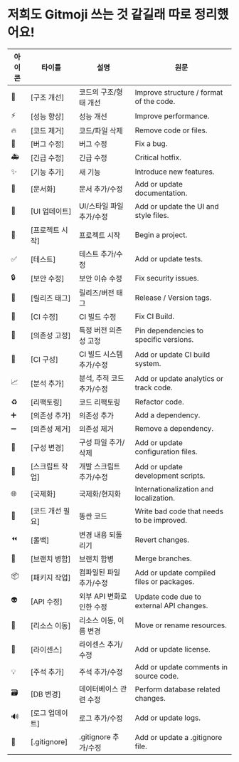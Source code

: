 # 저희도 Gitmoji 쓰는 것 같길래 따로 정리했어요!
| 아이콘 | 타이틀          | 설명                                 | 원문                                     |
|--------|--------------|--------------------------------------|------------------------------------------|
| 🎨     | [구조 개선]      | 코드의 구조/형태 개선                 | Improve structure / format of the code.  |
| ⚡️     | [성능 향상]      | 성능 개선                             | Improve performance.                     |
| 🔥     | [코드 제거]      | 코드/파일 삭제                        | Remove code or files.                    |
| 🐛     | [버그 수정]      | 버그 수정                             | Fix a bug.                               |
| 🚑     | [긴급 수정]      | 긴급 수정                             | Critical hotfix.                         |
| ✨     | [기능 추가]      | 새 기능                               | Introduce new features.                  |
| 📝     | [문서화]        | 문서 추가/수정                        | Add or update documentation.             |
| 💄     | [UI 업데이트]    | UI/스타일 파일 추가/수정              | Add or update the UI and style files.    |
| 🎉     | [프로젝트 시작]    | 프로젝트 시작                         | Begin a project.                         |
| ✅     | [테스트]        | 테스트 추가/수정                      | Add or update tests.                     |
| 🔒     | [보안 수정]      | 보안 이슈 수정                        | Fix security issues.                     |
| 🔖     | [릴리즈 태그]     | 릴리즈/버전 태그                      | Release / Version tags.                  |
| 💚     | [CI 수정]      | CI 빌드 수정                          | Fix CI Build.                            |
| 📌     | [의존성 고정]     | 특정 버전 의존성 고정                 | Pin dependencies to specific versions.   |
| 👷     | [CI 구성]      | CI 빌드 시스템 추가/수정              | Add or update CI build system.           |
| 📈     | [분석 추가]      | 분석, 추적 코드 추가/수정             | Add or update analytics or track code.   |
| ♻️     | [리팩토링]       | 코드 리팩토링                         | Refactor code.                           |
| ➕     | [의존성 추가]     | 의존성 추가                           | Add a dependency.                        |
| ➖     | [의존성 제거]     | 의존성 제거                           | Remove a dependency.                     |
| 🔧     | [구성 변경]      | 구성 파일 추가/삭제                   | Add or update configuration files.       |
| 🔨     | [스크립트 작업]    | 개발 스크립트 추가/수정               | Add or update development scripts.       |
| 🌐     | [국제화]        | 국제화/현지화                         | Internationalization and localization.   |
| 💩     | [코드 개선 필요]   | 똥싼 코드                             | Write bad code that needs to be improved.|
| ⏪     | [롤백]         | 변경 내용 되돌리기                    | Revert changes.                          |
| 🔀     | [브랜치 병합]     | 브랜치 합병                           | Merge branches.                          |
| 📦     | [패키지 작업]     | 컴파일된 파일 추가/수정               | Add or update compiled files or packages.|
| 👽     | [API 수정]     | 외부 API 변화로 인한 수정             | Update code due to external API changes. |
| 🚚     | [리소스 이동]     | 리소스 이동, 이름 변경                | Move or rename resources.                |
| 📄     | [라이센스]       | 라이센스 추가/수정                    | Add or update license.                   |
| 💡     | [주석 추가]      | 주석 추가/수정                        | Add or update comments in source code.   |
| 🗃     | [DB 변경]      | 데이터베이스 관련 수정                | Perform database related changes.        |
| 🔊     | [로그 업데이트]    | 로그 추가/수정                        | Add or update logs.                      |
| 🙈     | [.gitignore] | .gitignore 추가/수정                  | Add or update a .gitignore file.         |
